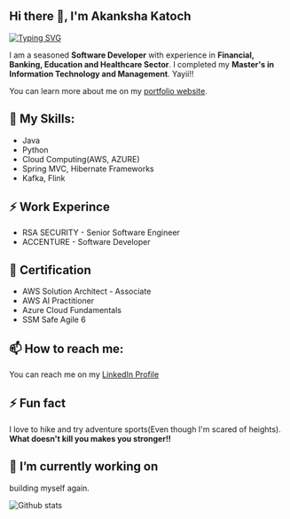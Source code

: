 ## Hi there 👋, I'm Akanksha Katoch
[![Typing SVG](https://readme-typing-svg.demolab.com?font=Fira+Code&pause=1000&multiline=true&random=false&width=435&lines=SOFTWARE+DEVELOPER)](https://git.io/typing-svg)

I am a seasoned **Software Developer** with experience in **Financial, Banking, Education and Healthcare Sector**.
I completed my **Master's in Information Technology and Management**. Yayii!! 

You can learn more about me on my [portfolio website](https://akankshakatoch.github.io/). 

## 🔭 My Skills:
* Java
* Python
* Cloud Computing(AWS, AZURE)
* Spring MVC, Hibernate Frameworks
* Kafka, Flink

## ⚡ Work Experince
* RSA SECURITY - Senior Software Engineer
* ACCENTURE - Software Developer

##  🌱 Certification
* AWS Solution Architect - Associate
* AWS AI Practitioner
* Azure Cloud Fundamentals
* SSM Safe Agile 6

## 📫 How to reach me: 
You can reach me on my [LinkedIn Profile](https://www.linkedin.com/in/akanksha-katoch/)

## ⚡ Fun fact
I love to hike and try adventure sports(Even though I'm scared of heights). **What doesn't kill you makes you stronger!!**

## 🔭 I’m currently working on
building myself again.

![Github stats](https://github-readme-stats.vercel.app/api?username=akankshaKatoch&theme=dark)
<!--
-## If you want to edit your read.md files for better project description, follow this [cheatsheet](https://github.com/adam-p/markdown-here/wiki/Markdown-Cheatsheet)

(https://github-readme-stats.vercel.app/api?username=aiden200&theme=dark)
**akankshaKatoch/akankshaKatoch** is a ✨ _special_ ✨ repository because its `README.md` (this file) appears on your GitHub profile.

Here are some ideas to get you started:

- 🔭 I’m currently working on ...
- 🌱 I’m currently learning ...
- 👯 I’m looking to collaborate on ...
- 🤔 I’m looking for help with ...
- 💬 Ask me about ...
- 📫 How to reach me: ...
- 😄 Pronouns: ...
- ⚡ Fun fact: ...
-->
